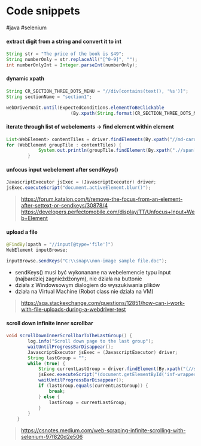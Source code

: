 # Code snippets
#java #selenium 

#### extract digit from a string and convert it to int
```java
String str = "The price of the book is $49";
String numberOnly = str.replaceAll("[^0-9]", "");
int numberOnlyInt = Integer.parseInt(numberOnly);
```

#### dynamic xpath
```java
String CR_SECTION_THREE_DOTS_MENU = "//div[contains(text(), '%s')]";
String sectionName = "section1";

webDriverWait.until(ExpectedConditions.elementToBeClickable
                        (By.xpath(String.format(CR_SECTION_THREE_DOTS_MENU, sectionName)))).click();
```

#### iterate through list of webelements -> find element within element
```java
List<WebElement> contentTiles = driver.findElements(By.xpath("//md-card[contains(@class, 'ng-scope')]"));
for (WebElement groupTile : contentTiles) {
            System.out.println(groupTile.findElement(By.xpath(".//span[@class='group-name']")).getText());
        }
```

#### unfocus input webelement after sendKeys()
```java
JavascriptExecutor jsExec = (JavascriptExecutor) driver;
jsExec.executeScript("document.activeElement.blur()");
```
>https://forum.katalon.com/t/remove-the-focus-from-an-element-after-settext-or-sendkeys/30878/4
>https://developers.perfectomobile.com/display/TT/Unfocus+Input+Web+Element

#### upload a file
```java
@FindBy(xpath = "//input[@type='file']")  
WebElement inputBrowse;

inputBrowse.sendKeys("C:\\snap\\non-image sample file.doc");
```
- sendKeys() musi być wykonanane na webelemencie typu input (najbardziej zagnieżdżonym), nie działa na buttonie
- działa z Windowsowym dialogiem do wyszukiwania plików
- działa na Virtual Machine (Robot class nie działa na VM)
>https://sqa.stackexchange.com/questions/12851/how-can-i-work-with-file-uploads-during-a-webdriver-test

#### scroll down infinite inner scrollbar
```java
void scrollDownInnerScrollbarToTheLastGroup() {
        log.info("Scroll down page to the last group");
        waitUntilProgressBarDisappear();
        JavascriptExecutor jsExec = (JavascriptExecutor) driver;
        String lastGroup = "";
        while (true) {
            String currentLastGroup = driver.findElement(By.xpath("(//span[@class='group-name'])[last()]")).getText();
            jsExec.executeScript("(document.getElementById('inf-wrapper')).scrollTop += 2000");
            waitUntilProgressBarDisappear();
            if (lastGroup.equals(currentLastGroup)) {
                break;
            } else {
                lastGroup = currentLastGroup;
            }
        }
    }
```
>https://csnotes.medium.com/web-scraping-infinite-scrolling-with-selenium-97f820d2e506